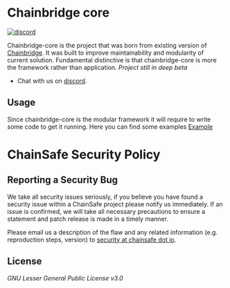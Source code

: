 # Chainbridge core
<a href="https://discord.gg/ykXsJKfhgq">
  <img alt="discord" src="https://img.shields.io/discord/593655374469660673?label=Discord&logo=discord&style=flat" />
</a>

Chainbridge-core is the project that was born from existing version of [Chainbridge](https://github.com/ChainSafe/chainbridge). It was built to improve maintainability and modularity of current solution. Fundamental distinctive is that chainbridge-core is more the framework rather than application.
*Project still in deep beta*
- Chat with us on [discord](https://discord.gg/ykXsJKfhgq).

## Usage
Since chainbridge-core is the modular framework it will require to write some code to get it running. Here you can find some examples
[Example](https://github.com/ChainSafe/chainbridge-core-example)

# ChainSafe Security Policy

## Reporting a Security Bug

We take all security issues seriously, if you believe you have found a security issue within a ChainSafe
project please notify us immediately. If an issue is confirmed, we will take all necessary precautions
to ensure a statement and patch release is made in a timely manner.

Please email us a description of the flaw and any related information (e.g. reproduction steps, version) to
[security at chainsafe dot io](mailto:security@chainsafe.io).

## License

_GNU Lesser General Public License v3.0_
